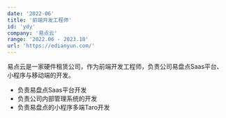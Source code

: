 ```yaml
---
date: '2022-06'
title: '前端开发工程师'
id: 'ydy'
company: '易点云'
range: '2022.06 - 2023.10'
url: 'https://edianyun.com/'
---
```

易点云是一家硬件租赁公司，作为前端开发工程师，负责公司易盘点Saas平台、小程序与移动端的开发。

- 负责易盘点Saas平台开发
- 负责公司内部管理系统的开发
- 负责易盘点的小程序多端Taro开发
